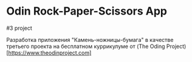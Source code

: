 # Odin Rock-Paper-Scissors App

#3 project

Разработка приложения "Камень-ножницы-бумага" в качестве третьего проекта на бесплатном куррикулуме от (The Oding Project)[https://www.theodinproject.com]
